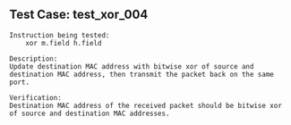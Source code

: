 Test Case: test_xor_004
-----------------------

    Instruction being tested:
        xor m.field h.field

    Description:
	Update destination MAC address with bitwise xor of source and destination MAC address, then transmit the packet back on the same port.

    Verification:
	Destination MAC address of the received packet should be bitwise xor of source and destination MAC addresses.
